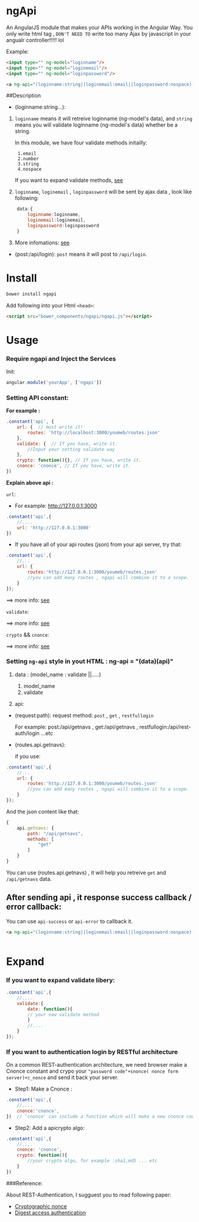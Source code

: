 ngApi
=========

An AngularJS module that makes your APIs working in the Angular Way.
You only write html tag , `DON'T NEED TO` write too many Ajax by javascript in your angualr controller!!!!! lol

Example:

```html
<input type="" ng-model="loginname"/>
<input type="" ng-model="loginemail"/>
<input type="" ng-model="loginpassword"/>

<a ng-api="(loginname:string||loginemail:email||loginpassword:nospace)(post:/api/login)" api-success="if you have or not" api-error="if you have or not">send</a>
```

##Description

* (loginname:string...):
    
1. `loginname` means it will retreive loginname (ng-model's data), and `string` means you will validate loginname (ng-model's data) whether be a string.

    In this module, we have four validate methods initailly:
        
        1.email 
        2.number 
        3.string 
        4.nospace
        
    If you want to expand validate methods, [see](https://github.com/iamblue/ngApi#if-you-want-to-expand-validate-libery)

2. `loginname`, `loginemail` , `loginpassword` will be sent by ajax data , look like following:

```javascript 
    data:{
        loginname:loginname,
        loginemail:loginemail,
        loginpassword:loginpassword
    }
```
3. More infomations: [see](https://github.com/iamblue/ngApi#ng-api-style-ng-api--dataapi)



* (post:/api/login): `post` means it will post to `/api/login`.



Install
=======

```bash
bower install ngapi
```

Add following into your Html `<head>`:

```html
<script src="bower_components/ngapi/ngapi.js"></script>
```



Usage
=======

### Require ngapi and Inject the Services

Init:

```javascript
angular.module('yourApp', ['ngapi'])
```

### Setting API constant:

__For example :__

```javascript 
.constant('api', {
    url: {  // must write it!
        routes: 'http://localhost:3000/youmeb/routes.json'
    },
    validate: {  // If you have, write it.
        //Input your setting validate way
    },
    crypto: function(){}, // If you have, write it. 
    cnonce: 'cnonce', // If you have, write it.
})
```

__Explain above api :__

`url`:

* For example: http://127.0.0.1:3000
  
```javascript 
.constant('api',{
    //....
    url: 'http://127.0.0.1:3000'
})
```
  
* If you have all of your api routes (json) from your api server, try that:

```javascript
.constant('api',{
    //...
    url: {
        routes:'http://127.0.0.1:3000/youmeb/routes.json'
        //you can add many routes , ngapi will combine it to a scope.
    }
});
```
==> more info: [see](https://github.com/iamblue/ngApi#ng-api-style-ng-api--dataapi)

`validate`:

==> more info: [see](https://github.com/iamblue/ngApi#expand)

`crypto` && `cnonce`:

==> more info: [see](https://github.com/iamblue/ngApi#if-you-want-to-authentication-login-by-restful-architecture)




### Setting `ng-api` style in yout HTML : ng-api = "(data)(api)" 

1. data : (model_name : validate ||.....)
    
    1. model_name
    2. validate

2. api: 
    
* (request:path): 
    request method: `post` , `get` , `restfullogin`

    For example: post:/api/getnavs , get:/api/getnavs , restfullogin:/api/rest-auth/login ...etc
* (routes.api.getnavs):
    
    if you use:

```javascript
.constant('api',{
    //...
    url: {
        routes:'http://127.0.0.1:3000/youmeb/routes.json'
        //you can add many routes , ngapi will combine it to a scope.
    }
});
```
And the json content like that:

```javascript   
{
    api.getnavs: {
        path: "/api/getnavs",
        methods: [
            "get"
        ]
    }
}
```
You can use (routes.api.getnavs) , it will help you retreive `get` and `/api/getnavs` data.


## After sending api , it response success callback / error callback:

You can use `api-success` or `api-error` to callback it.

```html
<a ng-api="(loginname:string||loginemail:email||loginpassword:nospace)(post:/api/login)" api-success="your scope function" api-error="your scope function">send</a>
    
```


Expand
=======

### If you want to expand validate libery:

```javascript
.constant('api',{
    //....
    validate:{
        date: function(){
        // your new validate method
        }
        //....
    }
});
```

  
### If you want to authentication login by RESTful architecture

On a common REST-authentication architecture, we need browser make a Cnonce constant and crypo your `"password code"+snonce( nonce form server)+c_nonce` and send it back your server.

* Step1: Make a Cnonce : 

```javascript
.constant('api',{
    //....
    cnonce:'cnonce',
})  // 'cnonce' can include a function which will make a new cnonce code 
```

* Step2: Add a apicrypto algo:

```javascript 
.constant('api',{
    //....
    cnonce: 'cnonce',
    crypto: function(){
        //your crypto algo, for example :sha1,md5 ... etc
    }
})
```

###Reference:

About REST-Authentication, I sugguest you to read following paper:

* [Cryptographic nonce](http://en.wikipedia.org/wiki/Cryptographic_nonce)
* [Digest access authentication](http://en.wikipedia.org/wiki/Digest_access_authentication)



